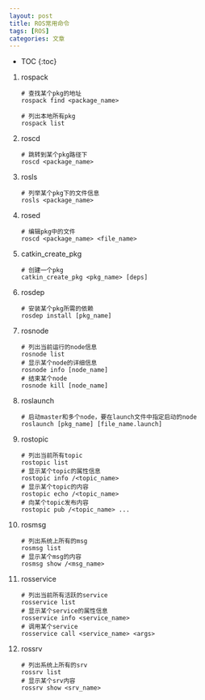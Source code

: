 ```yaml
---
layout: post
title: ROS常用命令
tags: [ROS]
categories: 文章
---
```


* TOC
{:toc}

1. rospack

   ```shell
   # 查找某个pkg的地址
   rospack find <package_name>
   
   # 列出本地所有pkg
   rospack list
   ```

2. roscd

   ```shell
   # 跳转到某个pkg路径下
   roscd <package_name>
   ```

3. rosls

   ```shell
   # 列举某个pkg下的文件信息
   rosls <package_name>
   ```

4. rosed

   ```shell
   # 编辑pkg中的文件
   roscd <package_name> <file_name>
   ```

5. catkin_create_pkg

   ```shell
   # 创建一个pkg
   catkin_create_pkg <pkg_name> [deps]
   ```

6. rosdep

   ```shell
   # 安装某个pkg所需的依赖
   rosdep install [pkg_name]
   ```

7. rosnode

   ```shell
   # 列出当前运行的node信息
   rosnode list
   # 显示某个node的详细信息
   rosnode info [node_name]
   # 结束某个node
   rosnode kill [node_name]
   ```

8. roslaunch

   ```shell
   # 启动master和多个node，要在launch文件中指定启动的node
   roslaunch [pkg_name] [file_name.launch]
   ```

9. rostopic

   ```shell
   # 列出当前所有topic
   rostopic list
   # 显示某个topic的属性信息
   rostopic info /<topic_name>
   # 显示某个topic的内容
   rostopic echo /<topic_name>
   # 向某个topic发布内容
   rostopic pub /<topic_name> ...
   ```

10. rosmsg

    ```shell
    # 列出系统上所有的msg
    rosmsg list
    # 显示某个msg的内容
    rosmsg show /<msg_name>
    ```

11. rosservice

    ```shell
    # 列出当前所有活跃的service
    rosservice list
    # 显示某个service的属性信息
    rosservice info <service_name>
    # 调用某个service
    rosservice call <service_name> <args>
    ```

12. rossrv

    ```shell
    # 列出系统上所有的srv
    rossrv list
    # 显示某个srv内容
    rossrv show <srv_name>
    ```
